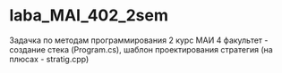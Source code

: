 # laba_MAI_402_2sem
Задачка по методам программирования 2 курс МАИ 4 факультет - создание стека (Program.cs), шаблон проектирования стратегия (на плюсах - stratig.cpp)

